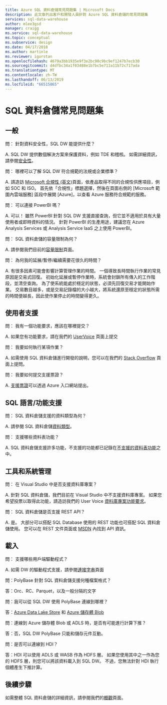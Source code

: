 ```yaml
---
title: Azure SQL 資料倉儲常見問題集 | Microsoft Docs
description: 此文章列出客戶和開發人員針對 Azure SQL 資料倉儲的常見問題集
services: sql-data-warehouse
author: mlee3gsd
manager: craigg
ms.service: sql-data-warehouse
ms.topic: conceptual
ms.subservice: design
ms.date: 04/17/2018
ms.author: martinle
ms.reviewer: igorstan
ms.openlocfilehash: 4679a3bb1935e9f3e2bc90c9bc9ef1247b7ecb30
ms.sourcegitcommit: d4dfbc34a1f03488e1b7bc5e711a11b72c717ada
ms.translationtype: MT
ms.contentlocale: zh-TW
ms.lasthandoff: 06/13/2019
ms.locfileid: "66515865"
---
```

# <a name="sql-data-warehouse-frequently-asked-questions"></a>SQL 資料倉儲常見問題集

## <a name="general"></a>一般

問： 針對資料安全性，SQL DW 能提供什麼？

A. SQL DW 提供數個解決方案來保護資料，例如 TDE 和稽核。 如需詳細資訊，請參閱[安全性]。

問： 哪裡可以了解 SQL DW 符合規範的法規或企業標準？

A. 請造訪 [Microsoft 合規性 (英文)]頁面，依產品取得不同的合規性供應項目，例如 SOC 和 ISO。 首先依「合規性」標題選擇，然後在頁面右側的 [Microsoft 範圍內雲端服務] 區段中展開 [Azure]，以查看 Azure 服務符合規範的服務。

問： 可以連接 PowerBI 嗎？

A. 可以！ 雖然 PowerBI 針對 SQL DW 支援直接查詢，但它並不適用於具有大量使用者或即時資料的情況。 針對 PowerBI 的生產用途，建議您在 Azure Analysis Services 或 Analysis Service IaaS 之上使用 PowerBI。 

問： SQL 資料倉儲的容量限制為何？

A. 請參閱我們目前的[容量限制]頁面。 

問： 為何我的延展/暫停/繼續需要花很久的時間？

A. 有很多因素可能會影響計算管理作業的時間。 一個導致長時間執行作業的常見原因是交易式回復。 初始化延展或暫停作業時，系統會封鎖所有傳入的工作階段，並清空查詢。 為了使系統能處於穩定的狀態，必須先回復交易才能開始作業。 交易數目越多，或是交易記錄檔的大小越大，將系統還原至穩定的狀態所需的時間便越長，因此使作業停止的時間變得更久。

## <a name="user-support"></a>使用者支援

問： 我有一個功能要求，應該在哪裡提交？

A. 如果您有功能要求，請在我們的 [UserVoice] 頁面上提交

問： 我要如何執行某項作業？

A. 如需使用 SQL 資料倉儲進行開發的說明，您可以在我們的 [Stack Overflow] 頁面上提問。 

問： 我要如何提交支援票證？

A. [支援票證]可以透過 Azure 入口網站提出。

## <a name="sql-languagefeature-support"></a>SQL 語言/功能支援 

問： SQL 資料倉儲支援的資料類型為何？

A. 請參閱 SQL 資料倉儲[資料類型]。

問： 支援哪些資料表功能？

A. SQL 資料倉儲支援許多功能，不支援的功能都已記錄在[不支援的資料表功能]之中。

## <a name="tooling-and-administration"></a>工具和系統管理

問： 在 Visual Studio 中是否支援資料庫專案？

A. 針對 SQL 資料倉儲，我們目前在 Visual Studio 中不支援資料庫專案。 如果您希望投票以取得此功能，請造訪我們的 User Voice [資料庫專案功能要求]。

問： SQL 資料倉儲是否支援 REST API？

A. 是。 大部分可以搭配 SQL Database 使用的 REST 功能也可搭配 SQL 資料倉儲使用。 您可以在 REST 文件頁面或 [MSDN] 內找到 API 資訊。


## <a name="loading"></a>載入

問： 支援哪些用戶端驅動程式？

A. 如需 DW 的驅動程式支援，請參閱[連接字串]頁面

問：PolyBase 針對 SQL 資料倉儲支援何種檔案格式？

答：Orc、RC、Parquet，以及一般分隔的文字

問：我可以從 SQL DW 使用 PolyBase 連線到哪裡？ 

答：[Azure Data Lake Store] 和 [Azure 儲存體 Blob]

問：連線到 Azure 儲存體 Blob 或 ADLS 時，是否有可能進行計算下推？ 

答：否，SQL DW PolyBase 只能和儲存元件互動。 

問：是否可以連線到 HDI？

答：HDI 可以使用 ADLS 或 WASB 作為 HDFS 層。 如果您使用其中之一作為您的 HDFS 層，則您可以將該資料載入到 SQL DW。 不過，您無法針對 HDI 執行個體產生下推計算。 

## <a name="next-steps"></a>後續步驟
如需整體 SQL 資料倉儲的詳細資訊，請參閱我們的[概觀]頁面。


<!-- Article references -->
[UserVoice]: https://feedback.azure.com/forums/307516-sql-data-warehouse
[連接字串]: ./sql-data-warehouse-connection-strings.md
[Stack Overflow]: https://stackoverflow.com/questions/tagged/azure-sqldw
[支援票證]: ./sql-data-warehouse-get-started-create-support-ticket.md
[安全性]: ./sql-data-warehouse-overview-manage-security.md
[Microsoft 合規性 (英文)]: https://www.microsoft.com/en-us/trustcenter/compliance/complianceofferings
[容量限制]: ./sql-data-warehouse-service-capacity-limits.md
[資料類型]: ./sql-data-warehouse-tables-data-types.md
[不支援的資料表功能]: ./sql-data-warehouse-tables-overview.md#unsupported-table-features
[Azure Data Lake Store]: ./sql-data-warehouse-load-from-azure-data-lake-store.md
[Azure 儲存體 Blob]: ./sql-data-warehouse-load-from-azure-blob-storage-with-polybase.md
[資料庫專案功能要求]: https://feedback.azure.com/forums/307516-sql-data-warehouse/suggestions/13313247-database-project-from-visual-studio-to-support-azu
[MSDN]: https://msdn.microsoft.com/library/azure/mt163685.aspx
[概觀]: ./sql-data-warehouse-overview-faq.md
